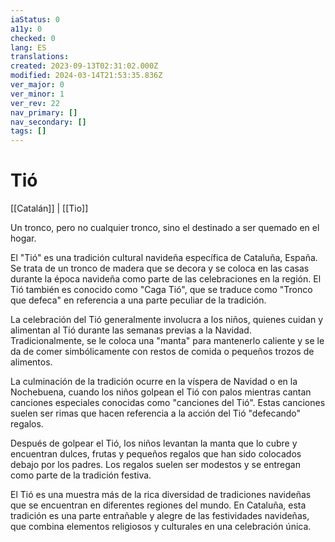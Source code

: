```yaml
---
iaStatus: 0
a11y: 0
checked: 0
lang: ES
translations: 
created: 2023-09-13T02:31:02.000Z
modified: 2024-03-14T21:53:35.836Z
ver_major: 0
ver_minor: 1
ver_rev: 22
nav_primary: []
nav_secondary: []
tags: []
---
```

# Tió

[[Catalán]] | [[Tio]]

Un tronco, pero no cualquier tronco, sino el destinado a ser quemado en el hogar.

El "Tió" es una tradición cultural navideña específica de Cataluña, España. Se trata de un tronco de madera que se decora y se coloca en las casas durante la época navideña como parte de las celebraciones en la región. El Tió también es conocido como "Caga Tió", que se traduce como "Tronco que defeca" en referencia a una parte peculiar de la tradición.

La celebración del Tió generalmente involucra a los niños, quienes cuidan y alimentan al Tió durante las semanas previas a la Navidad. Tradicionalmente, se le coloca una "manta" para mantenerlo caliente y se le da de comer simbólicamente con restos de comida o pequeños trozos de alimentos.

La culminación de la tradición ocurre en la víspera de Navidad o en la Nochebuena, cuando los niños golpean el Tió con palos mientras cantan canciones especiales conocidas como "canciones del Tió". Estas canciones suelen ser rimas que hacen referencia a la acción del Tió "defecando" regalos.

Después de golpear el Tió, los niños levantan la manta que lo cubre y encuentran dulces, frutas y pequeños regalos que han sido colocados debajo por los padres. Los regalos suelen ser modestos y se entregan como parte de la tradición festiva.

El Tió es una muestra más de la rica diversidad de tradiciones navideñas que se encuentran en diferentes regiones del mundo. En Cataluña, esta tradición es una parte entrañable y alegre de las festividades navideñas, que combina elementos religiosos y culturales en una celebración única.
